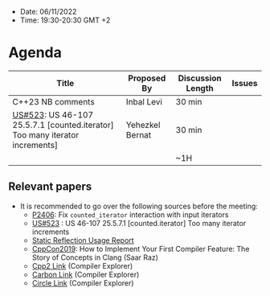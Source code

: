 * Date: 06/11/2022
* Time: 19:30-20:30 GMT +2

# Agenda

| Title | Proposed By | Discussion Length | Issues       |
|----------|-------------|-------------|----------------|
| C++23 NB comments | Inbal Levi | 30 min   |   |
| [US#523](https://github.com/cplusplus/nbballot/issues/523): US 46-107 25.5.7.1 [counted.iterator] Too many iterator increments] | Yehezkel Bernat | 30 min   |   |
|                     |   | ~1H      |   |

## Relevant papers

* It is recommended to go over the following sources before the meeting:
  * [P2406](https://wg21.link/P2406): Fix `counted_iterator` interaction with input iterators
  * [US#523](https://github.com/cplusplus/nbballot/issues/523) : US 46-107 25.5.7.1 [counted.iterator] Too many iterator increments
  * [Static Reflection Usage Report](https://docs.google.com/document/d/1BwJy071WERGQedn8oMa11xnP15XM5l6nKxNS2jABx6Q/edit?usp=sharing)
  * [CppCon2019](https://www.youtube.com/watch?v=Y1o4rc9P1FQ): How to Implement Your First Compiler Feature: The Story of Concepts in Clang (Saar Raz)
  * [Cpp2 Link](https://godbolt.org/z/aEG7e5W7j) (Compiler Explorer)
  * [Carbon Link](https://carbon.godbolt.org/z/83EETEKqY) (Compiler Explorer)
  * [Circle Link](https://circle.godbolt.org/z/Y57Mxadz1) (Compiler Explorer)

